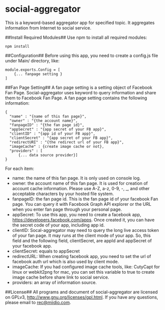 social-aggregator
=================

This is a keyword-based aggregator app for specified topic. It aggregates information from Internet to social service.

##Install Required Modules##
Use npm to install all required modules:

	npm install


##Configuration##
Before using this app, you need to create a config.js file under Main/ directory, like:

	module.exports.Config = [
		{... fanpage setting }
	]

##Fan Page Setting##
A fan page setting is a setting object of Facebook Fan Page. Social-aggregator uses keyword to query information and share them to Facebook Fan Page. A fan page setting contains the following information:

	{
      "name" : "{name of this fan page}",
      "owner" : "{the account name}",
      "fanpageID" : "{the fan page id}",
      "appSecret" : "{app secret of your FB app}",
      "clientID" : "{app id of your FB app}",
      "clientSecret" : "{app secret of your FB app}",
      "redirectURI" : "{the redirect url of your FB app}", 
      "imageCache" : {create image cache or not},
      "providers" : [
          {... data source provider}]
    }

For each item:

- name: the name of this fan page. It is only used on console log.
- owner: the account name of this fan page. It is used for creation of account cache information. Please use A-Z, a-z, 0-9, -, _, and other acceptable characters by your hosted file system.
- fanpageID: the fan page id. This is the fan page id of your facebook Fan page. You can query it with Facebook Graph API explorer or the URL when you enter fan page through your personal page.
- appSecret: To use this app, you need to create a facebook app, https://developers.facebook.com/apps. Once created it, you can have the secret code of your app, including app id.
- clientID: Socal-aggregator may need to query the long live access token of your fan page. It may runs at the client mode of your app. So, this field and the following field, clientSecret, are appId and appSecret of your facebook app.
- clientSecret: equals to appSecret
- redirectURL: When creating facebook app, you need to set the url of facebook auth url which is also used by client mode.
- imageCache: If you had configured image cache tools, like: CutyCapt for linux or webkit2png for mac, you can set this variable to true to create image cache before share link to social service.
- providers: an array of information source. 

##License##
All programs and document of social-aggregator are licensed on GPLv3, http://www.gnu.org/licenses/gpl.html. If you have any questions, please email to rec@miidio.com.